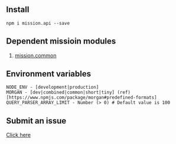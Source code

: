 
## Install 

```shell
npm i mission.api --save
```
## Dependent missioin modules
1. [mission.common](mission.common.md)

## Environment variables 
```shell
NODE_ENV - [development|production]
MORGAN - [dev|combined|common|short|tiny] (ref)[https://www.npmjs.com/package/morgan#predefined-formats]
QUERY_PARSER_ARRAY_LIMIT - Number (> 0) # Default value is 100
```
## Submit an issue
[Click here](https://github.com/mission-io/issues/issues)
